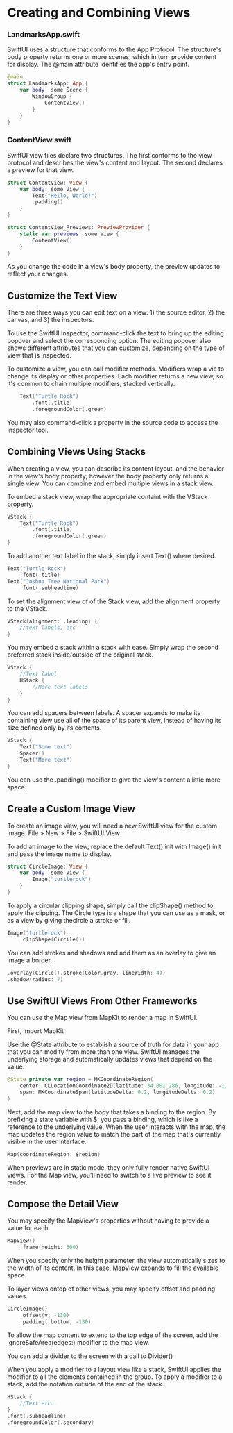 # Creating and Combining Views
### LandmarksApp.swift
SwiftUI uses a structure that conforms to the App Protocol. The structure's body property returns one or more scenes, which in turn provide content for display. The @main attribute identifies the app's entry point.

```swift
@main
struct LandmarksApp: App {
    var body: some Scene {
        WindowGroup {
            ContentView()
        }
    }
}
```

### ContentView.swift
SwiftUI view files declare two structures. The first conforms to the view protocol and describes the view's content and layout. The second declares a preview for that view.

```swift
struct ContentView: View {
    var body: some View {
        Text("Hello, World!")
        .padding()
    }
}

struct ContentView_Previews: PreviewProvider {
    static var previews: some View {
        ContentView()
    }
}
```

As you change the code in a view's body property, the preview updates to reflect your changes.

## Customize the Text View
There are three ways you can edit text on a view: 1) the source editor, 2) the canvas, and 3) the inspectors.

To use the SwiftUI Inspector, command-click the text to bring up the editing popover and select the corresponding option. The editing popover also shows different attributes that you can customize, depending on the type of view that is inspected.

To customize a view, you can call modifier methods. Modifiers wrap a vie to change its display or other properties. Each modifier returns a new view, so it's common to chain multiple modifiers, stacked vertically.

```swift
    Text("Turtle Rock")
        .font(.title)
        .foregroundColor(.green)
```

You may also command-click a property in the source code to access the Inspector tool.

## Combining Views Using Stacks
When creating a view, you can describe its content layout, and the behavior in the view's body property; however the body property only returns a single view. You can combine and embed multiple views in a stack view.

To embed a stack view, wrap the appropriate containt with the VStack property.
```swift
VStack {
    Text("Turtle Rock")
        .font(.title)
        .foregroundColor(.green)
}
```

To add another text label in the stack, simply insert Text() where desired.
```swift
Text("Turtle Rock")
    .font(.title)
Text("Joshua Tree National Park")
    .font(.subheadline)
```

To set the alignment view of of the Stack view, add the alignment property to the VStack.
```swift
VStack(alignment: .leading) {
    //text labels, etc
}
```

You may embed a stack within a stack with ease. Simply wrap the second preferred stack inside/outside of the original stack.
```swift
VStack {
    //Text label
    HStack {
        //More text labels
    }
}
```

You can add spacers between labels. A spacer expands to make its containing view use all of the space of its parent view, instead of having its size defined only by its contents.
```swift
VStack {
    Text("Some text")
    Spacer()
    Text("More text")
}
```

You can use the .padding() modifier to give the view's content a little more space.

## Create a Custom Image View
To create an image view, you will need a new SwiftUI view for the custom image.
File > New > File > SwiftUI View

To add an image to the view, replace the default Text() init with Image() init and pass the image name to display.
```swift
struct CircleImage: View {
    var body: some View {
        Image("turtlerock")
    }
}
```

To apply a circular clipping shape, simply call the clipShape() method to apply the clipping.
The Circle type is a shape that you can use as a mask, or as a view by giving thecircle a stroke or fill.
```swift
Image("turtlerock")
    .clipShape(Circile())
```

You can add strokes and shadows and add them as an overlay to give an image a border.
```swift
.overlay(Circle().stroke(Color.gray, lineWidth: 4))
.shadow(radius: 7)
```

## Use SwiftUI Views From Other Frameworks
You can use the Map view from MapKit to render a map in SwiftUI. 

First, import MapKit

Use the @State attribute to establish a source of truth for data in your app that you can modify from more than one view. SwiftUI manages the underlying storage and automatically updates views that depend on the value.

```swift
@State private var region = MKCoordinateRegion(
    center: CLLocationCoordinate2D(latitude: 34.001_286, longitude: -116.166_868),
    span: MKCoordinateSpan(latitudeDelta: 0.2, longitudeDelta: 0.2)
)
```

Next, add the map view to the body that takes a binding to the region.
By prefixing a state variable with $, you pass a binding, which is like a reference to the underlying value. When the user interacts with the map, the map updates the region value to match the part of the map that's currently visible in the user interface.
```swift
Map(coordinateRegion: $region)
```

When previews are in static mode, they only fully render native SwiftUI views. For the Map view, you'll need to switch to a live preview to see it render.

## Compose the Detail View
You may specify the MapView's properties without having to provide a value for each.

```swift
MapView()
    .frame(height: 300)
```
When you specify only the height parameter, the view automatically sizes to the width of its content. In this case, MapView expands to fill the available space.

To layer views ontop of other views, you may specify offset and padding values.
```swift
CircleImage()
    .offset(y: -130)
    .padding(.bottom, -130)
```

To allow the map content to extend to the top edge of the screen, add the ignoreSafeArea(edges:) modifier to the map view.

You can add a divider to the screen with a call to Divider()

When you apply a modifier to a layout view like a stack, SwiftUI applies the modifier to all the elements contained in the group. To apply a modifier to a stack, add the notation outside of the end of the stack.
```swift
HStack {
    //Text etc..
}
.font(.subheadline)
.foregroundColor(.secondary)
```